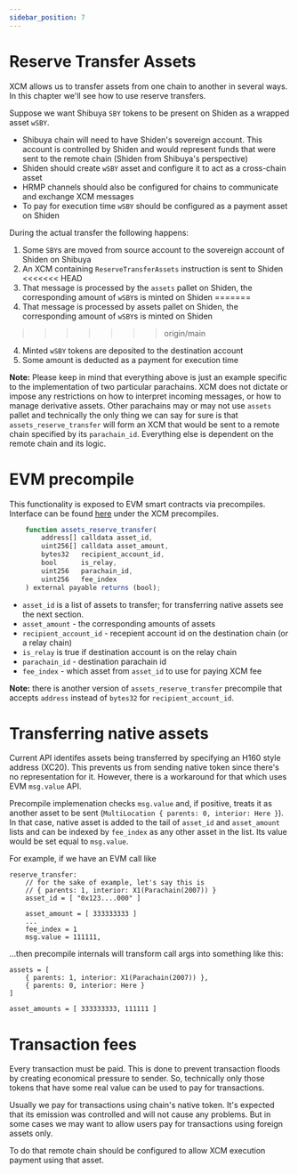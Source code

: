 ```yaml
---
sidebar_position: 7
---
```


# Reserve Transfer Assets

XCM allows us to transfer assets from one chain to another in several ways. In this chapter we'll see how to use reserve transfers.

Suppose we want Shibuya `SBY` tokens to be present on Shiden as a wrapped asset `wSBY`.

- Shibuya chain will need to have Shiden's sovereign account. This account is controlled by Shiden and would represent funds that were sent to the remote chain (Shiden from Shibuya's perspective)
- Shiden should create `wSBY` asset and configure it to act as a cross-chain asset
- HRMP channels should also be configured for chains to communicate and exchange XCM messages
- To pay for execution time `wSBY` should be configured as a payment asset on Shiden

During the actual transfer the following happens:
1. Some `SBY`s are moved from source account to the sovereign account of Shiden on Shibuya
2. An XCM containing `ReserveTransferAssets` instruction is sent to Shiden
<<<<<<< HEAD
3. That message is processed by the `assets` pallet on Shiden, the corresponding amount of `wSBY`s is minted on Shiden
=======
3. That message is processed by assets pallet on Shiden, the corresponding amount of `wSBY`s is minted on Shiden
>>>>>>> origin/main
4. Minted `wSBY` tokens are deposited to the destination account
5. Some amount is deducted as a payment for execution time

**Note:** Please keep in mind that everything above is just an example specific to the implementation of two particular parachains. XCM does not dictate or impose any restrictions on how to interpret incoming messages, or how to manage derivative assets. Other parachains may or may not use `assets` pallet and technically the only thing we can say for sure is that `assets_reserve_transfer` will form an XCM that would be sent to a remote chain specified by its `parachain_id`. Everything else is dependent on the remote chain and its logic.

# EVM precompile

This functionality is exposed to EVM smart contracts via precompiles. Interface can be found [here](https://github.com/AstarNetwork/astar-frame) under the XCM precompiles.

```js
    function assets_reserve_transfer(
        address[] calldata asset_id,
        uint256[] calldata asset_amount,
        bytes32   recipient_account_id,
        bool      is_relay,
        uint256   parachain_id,
        uint256   fee_index
    ) external payable returns (bool);
```

- `asset_id` is a list of assets to transfer; for transferring native assets see the next section.
- `asset_amount` - the corresponding amounts of assets
- `recipient_account_id` - recepient account id on the destination chain (or a relay chain)
- `is_relay` is true if destination account is on the relay chain
- `parachain_id` - destination parachain id
- `fee_index` - which asset from `asset_id` to use for paying XCM fee

**Note:** there is another version of `assets_reserve_transfer` precompile that accepts `address` instead of `bytes32` for `recipient_account_id`.

# Transferring native assets

Current API identifes assets being transferred by specifying an H160 style address (XC20). This prevents us from sending native token since there's no representation for it. However, there is a workaround for that which uses EVM `msg.value` API.

Precompile implemenation checks `msg.value` and, if positive, treats it as another asset to be sent (`MultiLocation { parents: 0, interior: Here }`). In that case, native asset is added to the tail of `asset_id` and `asset_amount` lists and can be indexed by `fee_index` as any other asset in the list. Its value would be set equal to `msg.value`.

For example, if we have an EVM call like
```
reserve_transfer:
    // for the sake of example, let's say this is
    // { parents: 1, interior: X1(Parachain(2007)) }
    asset_id = [ "0x123....000" ]

    asset_amount = [ 333333333 ]
    ...
    fee_index = 1
    msg.value = 111111,
```

…then precompile internals will transform call args into something like this:
```
assets = [
    { parents: 1, interior: X1(Parachain(2007)) },
    { parents: 0, interior: Here }
]

asset_amounts = [ 333333333, 111111 ]
```

# Transaction fees

Every transaction must be paid. This is done to prevent transaction floods by creating economical pressure to sender. So, technically only those tokens that have some real value can be used to pay for transactions.

Usually we pay for transactions using chain's native token. It's expected that its emission was controlled and will not cause any problems. But in some cases we may want to allow users pay for transactions using foreign assets only.

To do that remote chain should be configured to allow XCM execution payment using that asset.
